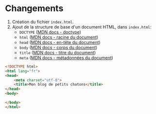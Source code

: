 # Changements

 1. Création du fichier `index.html`. 
 2. Ajout de la structure de base d'un document HTML, dans `index.html`:
    - `DOCTYPE` ([MDN docs - doctype](https://developer.mozilla.org/fr/docs/Glossary/Doctype))
    - `html` ([MDN docs - racine du document](https://developer.mozilla.org/fr/docs/Web/HTML/Element/html))
    - `head` ([MDN docs - en-tête du document](https://developer.mozilla.org/fr/docs/Web/HTML/Element/head))
    - `body` ([MDN docs - corps du document](https://developer.mozilla.org/fr/docs/Web/HTML/Element/body))
    - `title` ([MDN docs - titre du document](https://developer.mozilla.org/fr/docs/Web/HTML/Element/title))
    - `meta` ([MDN docs - métadonnées du document](https://developer.mozilla.org/fr/docs/Web/HTML/Element/meta)) 

```html
<!DOCTYPE html>
<html lang="fr">
<head>
	<meta charset="utf-8">
	<title>Mon blog de petits chatons</title>
</head>
<body>
	
</body>
</html>
```